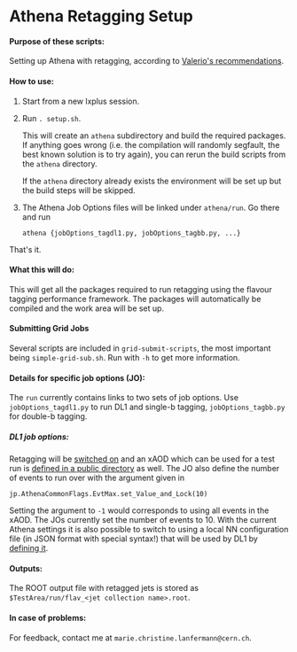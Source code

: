 # Athena Retagging Setup

#### Purpose of these scripts:

Setting up Athena with retagging, according to
[Valerio's recommendations][1].

#### How to use:

 1. Start from a new lxplus session.

 2. Run `. setup.sh`.

    This will create an `athena` subdirectory and build the required
    packages. If anything goes wrong (i.e. the compilation will
    randomly segfault, the best known solution is to try again), you
    can rerun the build scripts from the `athena` directory.

    If the `athena` directory already exists the environment will be
    set up but the build steps will be skipped.

 3. The Athena Job Options files will be linked under
    `athena/run`. Go there and run

    `athena {jobOptions_tagdl1.py, jobOptions_tagbb.py, ...}`

That's it.

#### What this will do:

This will get all the packages required to run retagging using the
flavour tagging performance framework. The packages will automatically
be compiled and the work area will be set up.

#### Submitting Grid Jobs

Several scripts are included in `grid-submit-scripts`, the most
important being `simple-grid-sub.sh`. Run with `-h` to get more
information.

#### Details for specific job options (JO):

The `run` currently contains links to two sets of job options. Use
`jobOptions_tagdl1.py` to run DL1 and single-b tagging,
`jobOptions_tagbb.py` for double-b tagging.

##### DL1 job options:

Retagging will be [switched on][2] and an xAOD which can be used for a
test run is [defined in a public directory][3] as well.  The JO also
define the number of events to run over with the argument given in

``` jp.AthenaCommonFlags.EvtMax.set_Value_and_Lock(10) ```

Setting the argument to `-1` would corresponds to using all events in
the xAOD. The JOs currently set the number of events to 10.  With the
current Athena settings it is also possible to switch to using a local
NN configuration file (in JSON format with special syntax!) that will
be used by DL1 by [defining it][4].

#### Outputs:

The ROOT output file with retagged jets is stored as
`$TestArea/run/flav_<jet collection name>.root`.


#### In case of problems:

For feedback, contact me at `marie.christine.lanfermann@cern.ch`.

[1]:https://svnweb.cern.ch/trac/atlasperf/browser/CombPerf/FlavorTag/FlavourTagPerformanceFramework/trunk/xAODAthena/README
[2]:https://github.com/Marie89/ATHENA-retagging-setup/blob/master/jobOptions_Tag.py#L114
[3]:https://github.com/Marie89/ATHENA-retagging-setup/blob/master/jobOptions_Tag.py#L27
[4]:https://github.com/Marie89/ATHENA-retagging-setup/blob/master/jobOptions_Tag.py#L115
